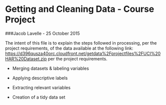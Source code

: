 # Getting and Cleaning Data - Course Project
###Jacob Lavelle - 25 October 2015

The intent of this file is to explain the steps followed in processing,
per the project requirements, of the data available at the following link: <https://d396qusza40orc.cloudfront.net/getdata%2Fprojectfiles%2FUCI%20HAR%20Dataset.zip> per the project requirements.

* Merging datasets & labeling variables

* Applying descriptive labels

* Extracting relevant variables

* Creation of a tidy data set

